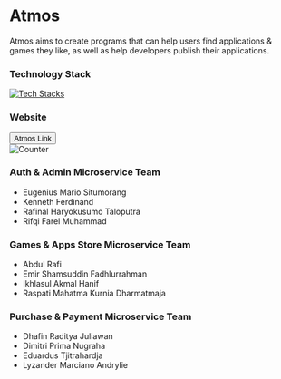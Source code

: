 # Atmos
Atmos aims to create programs that can help users find applications & games they like, as well as help developers publish their applications.

### Technology Stack
[![Tech Stacks](https://skillicons.dev/icons?i=git,gitlab,idea,vscode,nextjs,ts,tailwind,vercel,gcp,gradle,spring,java,postgres,supabase,docker,prometheus,grafana,postman,discord)](https://skillicons.dev)

### Website
<a href="https://atmos1.vercel.app"><button>Atmos Link</button></a><br/>
![Counter](https://hits.seeyoufarm.com/api/count/incr/badge.svg?url=https%3A%2F%2Fgithub.com%2Feugeniusms1212%2Fhit-counter)
<br/>

### Auth & Admin Microservice Team
- Eugenius Mario Situmorang 
- Kenneth Ferdinand 
- Rafinal Haryokusumo Taloputra 
- Rifqi Farel Muhammad 

### Games & Apps Store Microservice Team
- Abdul Rafi
- Emir Shamsuddin Fadhlurrahman
- Ikhlasul Akmal Hanif
- Raspati Mahatma Kurnia Dharmatmaja

### Purchase & Payment Microservice Team
- Dhafin Raditya Juliawan
- Dimitri Prima Nugraha
- Eduardus Tjitrahardja
- Lyzander Marciano Andrylie

